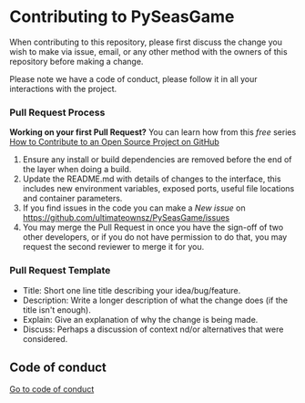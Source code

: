 # Contributing to PySeasGame

When contributing to this repository, please first discuss the change you wish to make via issue, email, or any other method with the owners of this repository before making a change.

Please note we have a code of conduct, please follow it in all your interactions with the project.

### Pull Request Process
**Working on your first Pull Request?** You can learn how from this *free* series [How to Contribute to an Open Source Project on GitHub](https://kcd.im/pull-request) 

1. Ensure any install or build dependencies are removed before the end of the layer when doing a build.
2. Update the README.md with details of changes to the interface, this includes new environment variables, exposed ports, useful file locations and container parameters.
3. If you find issues in the code you can make a *New issue* on https://github.com/ultimateownsz/PySeasGame/issues
4. You may merge the Pull Request in once you have the sign-off of two other developers, or if you do not have permission to do that, you may request the second reviewer to merge it for you.

### Pull Request Template
- Title: Short one line title describing your idea/bug/feature.
- Description: Write a longer description of what the change does (if the title isn't enough).
- Explain: Give an explanation of why the change is being made.
- Discuss: Perhaps a discussion of context nd/or alternatives that were considered.

## Code of conduct
[Go to code of conduct](https://github.com/ultimateownsz/PySeasGame/blob/main/CODE_OF_CONDUCT.md)